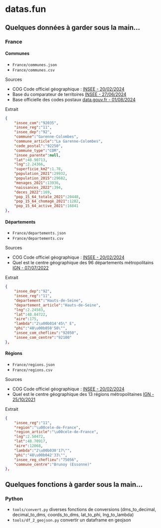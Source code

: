 # datas.fun

## Quelques données à garder sous la main...

### France

#### Communes

-   `France/communes.json`
-   `France/communes.csv`

Sources

-   COG Code officiel géographique : [INSEE - 20/02/2024](https://www.insee.fr/fr/information/7766585)
-   Base du comparateur de territoires [INSEE - 27/06/2024](https://www.insee.fr/fr/statistiques/2521169)
-   Base officielle des codes postaux [data.gouv.fr - 01/08/2024 ](https://www.data.gouv.fr/fr/datasets/base-officielle-des-codes-postaux/)

Extrait

```json
{
    "insee_com":"92035",
    "insee_reg":"11",
    "insee_dep":"92",
    "commune":"Garenne-Colombes",
    "commune_article":"La Garenne-Colombes",
    "code_postal":"92250",
    "commune_type":"COM",
    "insee_parente":null,
    "lat":48.90713,
    "lng":2.24366,
    "superficie_km2":1.78,
    "population_2021":29932,
    "population_2015":29682,
    "menages_2021":13936,
    "naissances_2022":394,
    "deces_2022":169,
    "pop_15_64_totale_2021":20448,
    "pop_15_64_chomage_2021":1282,
    "pop_15_64_active_2021":16841
},
```

#### Départements

-   `France/departements.json`
-   `France/departements.csv`

Sources

-   COG Code officiel géographique : [INSEE - 20/02/2024](https://www.insee.fr/fr/information/7766585)
-   Quel est le centre géographique des 96 départements métropolitains [IGN - 07/07/2022](https://www.ign.fr/reperes/centre-geographique-des-departements-metropolitains)

Extrait

```json
{
    "insee_dep":"92",
    "insee_reg":"11",
    "departement":"Hauts-de-Seine",
    "departement_article":"Hauts-de-Seine",
    "lng":2.24583,
    "lat":48.84722,
    "aire":175,
    "lambda":"2\u00b014'45\" E",
    "phi":"48\u00b050'50\"",
    "insee_com_cheflieu":"92050",
    "insee_com_centre":"92100"
},
```

#### Régions

-   `France/regions.json`
-   `France/regions.csv`

Sources

-   COG Code officiel géographique : [INSEE - 20/02/2024](https://www.insee.fr/fr/information/7766585)
-   Quel est le centre géographique des 13 régions métropolitaines [IGN - 25/10/2021](https://www.ign.fr/reperes/centre-geographique-des-regions-metropolitaines)

Extrait

```json
{
    "insee_reg":"11",
    "region":"\u00cele-de-France",
    "region_article":"\u00cele-de-France",
    "lng":2.50472,
    "lat":48.70917,
    "aire":12068,
    "lambda":"2\u00b030'17\"",
    "phi":"48\u00b042'33\"",
    "insee_reg_cheflieu":"75056",
    "commune_centre":"Brunoy (Essonne)"
},
```

## Quelques fonctions à garder sous la main...

### Python

-   `tools/convert.py` diverses fonctions de conversions (dms_to_decimal, decimal_to_dms, coords_to_dms, lat_to_phi, lng_to_lambda)
-   `tools/df_2_geojson.py` convertir un dataframe en geojson
